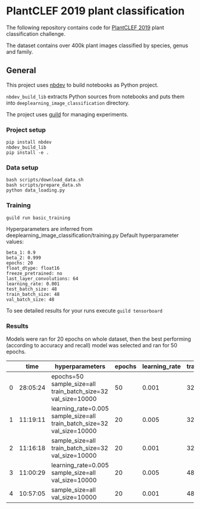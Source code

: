 # PlantCLEF 2019 plant classification

The following repository contains code for [PlantCLEF 2019](https://www.imageclef.org/PlantCLEF2019) plant classification challenge.

The dataset contains over 400k plant images classified by species, genus and family.


## General

This project uses [nbdev](https://github.com/fastai/nbdev) to build notebooks as Python project.

`nbdev_build_lib` extracts Python sources from notebooks and puts them into `deeplearning_image_classification` directory.

The project uses [guild](https://guild.ai/) for managing experiments.

### Project setup
```
pip install nbdev
nbdev_build_lib
pip install -e .
```


### Data setup
```
bash scripts/download_data.sh
bash scripts/prepare_data.sh
python data_loading.py 
```

### Training


```
guild run basic_training
```

Hyperparameters are inferred from deeplearning_image_classification/training.py
Default hyperparameter values:
```
beta_1: 0.9
beta_2: 0.999
epochs: 20
float_dtype: float16
freeze_pretrained: no
last_layer_convolutions: 64
learning_rate: 0.001
test_batch_size: 48
train_batch_size: 48
val_batch_size: 48
```

To see detailed results for your runs execute `guild tensorboard`

### Results

Models were ran for 20 epochs on whole dataset, then the best performing (according to accuracy and recall) model was selected and ran for 50 epochs.

|   | time     | hyperparameters                                                        | epochs | learning_rate | train_batch_size | val_size | train_acc | train_loss | train_precision | train_recall | val_acc | val_precision | val_recall | 
|---|----------|------------------------------------------------------------------------|--------|---------------|------------------|----------|-----------|------------|-----------------|--------------|---------|---------------|------------| 
| 0 | 28:05:24 | epochs=50 sample_size=all train_batch_size=32 val_size=10000           | 50     | 0.001         | 32               | 10000    | 0.739     | 0.981      | 0.879           | 0.657        | 0.506   | 0.664         | 0.463      | 
| 1 | 11:19:11 | learning_rate=0.005 sample_size=all train_batch_size=32 val_size=10000 | 20     | 0.005         | 32               | 10000    | 0.367     | 2.817      | 0.732           | 0.257        | 0.37    | 0.714         | 0.261      | 
| 2 | 11:16:18 | sample_size=all train_batch_size=32 val_size=10000                     | 20     | 0.001         | 32               | 10000    | 0.554     | 1.842      | 0.854           | 0.417        | 0.473   | 0.779         | 0.373      | 
| 3 | 11:00:29 | learning_rate=0.005 sample_size=all val_size=10000                     | 20     | 0.005         | 48               | 10000    | 0.429     | 2.4        | 0.829           | 0.274        | 0.392   | 0.792         | 0.245      | 
| 4 | 10:57:05 | sample_size=all val_size=10000                                         | 20     | 0.001         | 48               | 10000    | 0.621     | 1.525      | 0.865           | 0.503        | 0.496   | 0.738         | 0.412      | 

